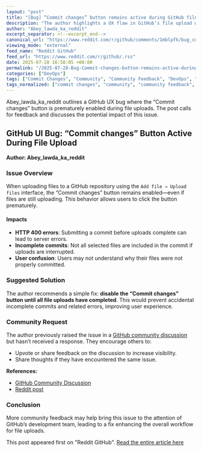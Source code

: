 ```yaml
---
layout: "post"
title: "[Bug] “Commit changes” button remains active during GitHub file upload — causes incomplete commits"
description: "The author highlights a UX flaw in GitHub’s file upload workflow: the “Commit changes” button remains active even before uploads are complete, potentially causing incomplete commits and HTTP 400 errors. They suggest disabling the button until all files finish uploading and invite community discussion on the issue."
author: "Abey_lawda_ka_reddit"
excerpt_separator: <!--excerpt_end-->
canonical_url: "https://www.reddit.com/r/github/comments/1mblpfk/bug_commit_changes_button_remains_active_during/"
viewing_mode: "external"
feed_name: "Reddit GitHub"
feed_url: "https://www.reddit.com/r/github/.rss"
date: 2025-07-28 16:58:05 +00:00
permalink: "/2025-07-28-Bug-Commit-changes-button-remains-active-during-GitHub-file-upload-causes-incomplete-commits.html"
categories: ["DevOps"]
tags: ["Commit Changes", "Community", "Community Feedback", "DevOps", "File Upload", "GitHub", "GitHub Repository", "HTTP 400 Error", "Suggestion", "UI Bug", "User Experience", "Workflow"]
tags_normalized: ["commit changes", "community", "community feedback", "devops", "file upload", "github", "github repository", "http 400 error", "suggestion", "ui bug", "user experience", "workflow"]
---
```


Abey_lawda_ka_reddit outlines a GitHub UX bug where the “Commit changes” button is prematurely enabled during file uploads. The post calls for feedback and discusses the potential impact of this issue.<!--excerpt_end-->

## GitHub UI Bug: “Commit changes” Button Active During File Upload

**Author: Abey_lawda_ka_reddit**

### Issue Overview

When uploading files to a GitHub repository using the `Add file → Upload files` interface, the “Commit changes” button remains enabled—even if files are still uploading. This behavior allows users to click the button prematurely.

#### Impacts

- **HTTP 400 errors**: Submitting a commit before uploads complete can lead to server errors.
- **Incomplete commits**: Not all selected files are included in the commit if uploads are interrupted.
- **User confusion**: Users may not understand why their files were not properly committed.

### Suggested Solution

The author recommends a simple fix: **disable the “Commit changes” button until all file uploads have completed**. This would prevent accidental incomplete commits and related errors, improving user experience.

### Community Request

The author previously raised the issue in a [GitHub community discussion](https://github.com/orgs/community/discussions/165732) but hasn’t received a response. They encourage others to:

- Upvote or share feedback on the discussion to increase visibility.
- Share thoughts if they have encountered the same issue.

**References:**

- [GitHub Community Discussion](https://github.com/orgs/community/discussions/165732)
- [Reddit post](https://www.reddit.com/r/github/comments/1mblpfk/bug_commit_changes_button_remains_active_during/)

### Conclusion

More community feedback may help bring this issue to the attention of GitHub’s development team, leading to a fix enhancing the overall workflow for file uploads.

This post appeared first on "Reddit GitHub". [Read the entire article here](https://www.reddit.com/r/github/comments/1mblpfk/bug_commit_changes_button_remains_active_during/)
